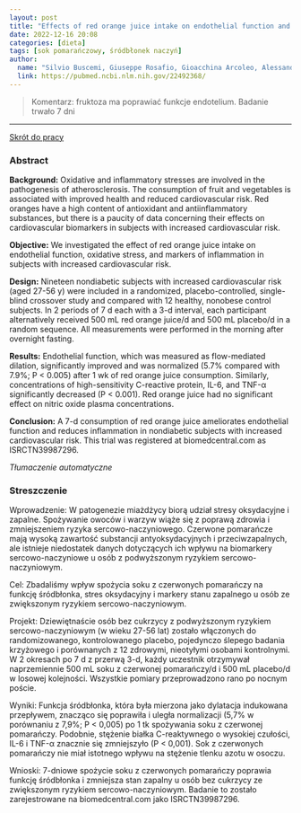 ```yaml
---
layout: post
title: "Effects of red orange juice intake on endothelial function and inflammatory markers in adult subjects with increased cardiovascular risk "
date: 2022-12-16 20:08
categories: [dieta]
tags: [sok pomarańczowy, śródbłonek naczyń]
author:
  name: "Silvio Buscemi, Giuseppe Rosafio, Gioacchina Arcoleo, Alessandro Mattina, Baldassare Canino, Maria Montana, Salvatore Verga, and Giovanbattista Rini "
  link: https://pubmed.ncbi.nlm.nih.gov/22492368/
---
```


> Komentarz:
> fruktoza ma poprawiać funkcje endotelium. Badanie trwało 7 dni
> 
<hr>

[Skrót do pracy](https://pubmed.ncbi.nlm.nih.gov/22492368/) 

### Abstract
**Background:** Oxidative and inflammatory stresses are involved in the pathogenesis of atherosclerosis. The consumption of fruit and vegetables is associated with improved health and reduced cardiovascular risk. Red oranges have a high content of antioxidant and antiinflammatory substances, but there is a paucity of data concerning their effects on cardiovascular biomarkers in subjects with increased cardiovascular risk.

**Objective:** We investigated the effect of red orange juice intake on endothelial function, oxidative stress, and markers of inflammation in subjects with increased cardiovascular risk.

**Design:** Nineteen nondiabetic subjects with increased cardiovascular risk (aged 27-56 y) were included in a randomized, placebo-controlled, single-blind crossover study and compared with 12 healthy, nonobese control subjects. In 2 periods of 7 d each with a 3-d interval, each participant alternatively received 500 mL red orange juice/d and 500 mL placebo/d in a random sequence. All measurements were performed in the morning after overnight fasting.

**Results:** Endothelial function, which was measured as flow-mediated dilation, significantly improved and was normalized (5.7% compared with 7.9%; P < 0.005) after 1 wk of red orange juice consumption. Similarly, concentrations of high-sensitivity C-reactive protein, IL-6, and TNF-α significantly decreased (P < 0.001). Red orange juice had no significant effect on nitric oxide plasma concentrations.

**Conclusion:** A 7-d consumption of red orange juice ameliorates endothelial function and reduces inflammation in nondiabetic subjects with increased cardiovascular risk. This trial was registered at biomedcentral.com as ISRCTN39987296.

*Tłumaczenie automatyczne*

### Streszczenie
Wprowadzenie: W patogenezie miażdżycy biorą udział stresy oksydacyjne i zapalne. Spożywanie owoców i warzyw wiąże się z poprawą zdrowia i zmniejszeniem ryzyka sercowo-naczyniowego. Czerwone pomarańcze mają wysoką zawartość substancji antyoksydacyjnych i przeciwzapalnych, ale istnieje niedostatek danych dotyczących ich wpływu na biomarkery sercowo-naczyniowe u osób z podwyższonym ryzykiem sercowo-naczyniowym.  
  
Cel: Zbadaliśmy wpływ spożycia soku z czerwonych pomarańczy na funkcję śródbłonka, stres oksydacyjny i markery stanu zapalnego u osób ze zwiększonym ryzykiem sercowo-naczyniowym.  
  
Projekt: Dziewiętnaście osób bez cukrzycy z podwyższonym ryzykiem sercowo-naczyniowym (w wieku 27-56 lat) zostało włączonych do randomizowanego, kontrolowanego placebo, pojedynczo ślepego badania krzyżowego i porównanych z 12 zdrowymi, nieotyłymi osobami kontrolnymi. W 2 okresach po 7 d z przerwą 3-d, każdy uczestnik otrzymywał naprzemiennie 500 mL soku z czerwonej pomarańczy/d i 500 mL placebo/d w losowej kolejności. Wszystkie pomiary przeprowadzono rano po nocnym poście.  
  
Wyniki: Funkcja śródbłonka, która była mierzona jako dylatacja indukowana przepływem, znacząco się poprawiła i uległa normalizacji (5,7% w porównaniu z 7,9%; P < 0,005) po 1 tk spożywania soku z czerwonej pomarańczy. Podobnie, stężenie białka C-reaktywnego o wysokiej czułości, IL-6 i TNF-α znacznie się zmniejszyło (P < 0,001). Sok z czerwonych pomarańczy nie miał istotnego wpływu na stężenie tlenku azotu w osoczu.  
  
Wnioski: 7-dniowe spożycie soku z czerwonych pomarańczy poprawia funkcję śródbłonka i zmniejsza stan zapalny u osób bez cukrzycy ze zwiększonym ryzykiem sercowo-naczyniowym. Badanie to zostało zarejestrowane na biomedcentral.com jako ISRCTN39987296.